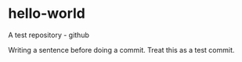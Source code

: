 # hello-world
A test repository - github

Writing a sentence before doing a commit. 
Treat this as a test commit.
